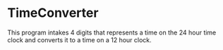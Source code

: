 # TimeConverter
This program intakes 4 digits that represents a time on the 24 hour time clock and converts it to a time on a 12 hour clock.
